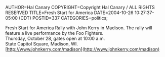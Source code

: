 AUTHOR=Hal Canary
COPYRIGHT=Copyright Hal Canary / ALL RIGHTS RESERVED
TITLE=Fresh Start for America
DATE=2004-10-26 10:27:37-05:00 (CDT)
POSTID=337
CATEGORIES=politics;

Fresh Start for America Rally with John Kerry in Madison. The rally will feature a live performance by the Foo Fighters.  
Thursday, October 28, gates open at 10:00 a.m.  
State Capitol Square, Madison, WI.  
[http://www.johnkerry.com/madison](http://www.johnkerry.com/madison)
